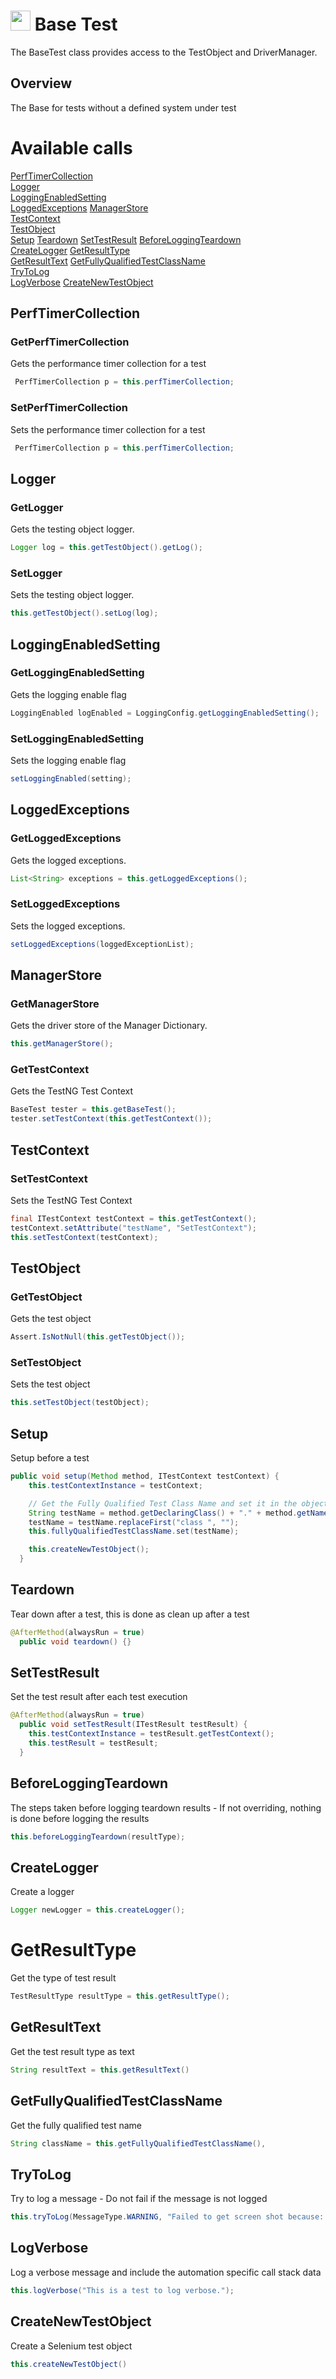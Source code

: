 # <img src="resources/jmaqslogo.jpg" height="32" width="32"> Base Test
The BaseTest class provides access to the TestObject and DriverManager.

## Overview
The Base for tests without a defined system under test

# Available calls
[PerfTimerCollection](#PerfTimerCollection)  
[Logger](#Logger)   
[LoggingEnabledSetting](#LoggingEnabledSetting)   
[LoggedExceptions](#LoggedExceptions)
[ManagerStore](#ManagerStore)  
[TestContext](#TestContext)  
[TestObject](#TestObject)  
[Setup](#Setup) 
[Teardown](#Teardown) 
[SetTestResult](#SetTestResult)
[BeforeLoggingTeardown](#BeforeLoggingTeardown)  
[CreateLogger](#CreateLogger) 
[GetResultType](#GetResultType)  
[GetResultText](#GetResultText) 
[GetFullyQualifiedTestClassName](#GetFullyQualifiedTestClassName)  
[TryToLog](#TryToLog)  
[LogVerbose](#LogVerbose)
[CreateNewTestObject](#CreateNewTestObject)  

## PerfTimerCollection
### GetPerfTimerCollection
Gets the performance timer collection for a test
```java
 PerfTimerCollection p = this.perfTimerCollection;
```

### SetPerfTimerCollection
Sets the performance timer collection for a test
```java
 PerfTimerCollection p = this.perfTimerCollection;
```

## Logger
### GetLogger
Gets the testing object logger.
```java
Logger log = this.getTestObject().getLog();
```

### SetLogger
Sets the testing object logger.
```java
this.getTestObject().setLog(log);
```

## LoggingEnabledSetting
### GetLoggingEnabledSetting
Gets the logging enable flag
```java
LoggingEnabled logEnabled = LoggingConfig.getLoggingEnabledSetting();
```

### SetLoggingEnabledSetting
Sets the logging enable flag
```java
setLoggingEnabled(setting);
```
## LoggedExceptions
### GetLoggedExceptions
Gets the logged exceptions.
```java
List<String> exceptions = this.getLoggedExceptions();
```

### SetLoggedExceptions
Sets the logged exceptions.
```java
setLoggedExceptions(loggedExceptionList);
```
## ManagerStore
### GetManagerStore
Gets the driver store of the Manager Dictionary.
```java
this.getManagerStore();
```

### GetTestContext
Gets the TestNG Test Context
```java
BaseTest tester = this.getBaseTest();
tester.setTestContext(this.getTestContext());
```

## TestContext
### SetTestContext
Sets the TestNG Test Context
```java
final ITestContext testContext = this.getTestContext();
testContext.setAttribute("testName", "SetTestContext");
this.setTestContext(testContext);
```

## TestObject
### GetTestObject
Gets the test object
```java
Assert.IsNotNull(this.getTestObject());
```

###  SetTestObject
Sets the test object
```java
this.setTestObject(testObject);
```

## Setup
Setup before a test
```java
public void setup(Method method, ITestContext testContext) {
    this.testContextInstance = testContext;

    // Get the Fully Qualified Test Class Name and set it in the object
    String testName = method.getDeclaringClass() + "." + method.getName();
    testName = testName.replaceFirst("class ", "");
    this.fullyQualifiedTestClassName.set(testName);

    this.createNewTestObject();
  }
```

## Teardown
Tear down after a test, this is done as clean up after a test
```java
@AfterMethod(alwaysRun = true)
  public void teardown() {}
```

## SetTestResult
Set the test result after each test execution
```java
@AfterMethod(alwaysRun = true)
  public void setTestResult(ITestResult testResult) {
    this.testContextInstance = testResult.getTestContext();
    this.testResult = testResult;
  }
```

## BeforeLoggingTeardown
The steps taken before logging teardown results - If not overriding, nothing is done before logging the results
```java
this.beforeLoggingTeardown(resultType);
```

## CreateLogger
Create a logger
```java
Logger newLogger = this.createLogger();
```

# GetResultType
Get the type of test result
```java
TestResultType resultType = this.getResultType();
```

## GetResultText
Get the test result type as text
```Java
String resultText = this.getResultText()
```

## GetFullyQualifiedTestClassName
Get the fully qualified test name
```java
String className = this.getFullyQualifiedTestClassName(),
```

## TryToLog
Try to log a message - Do not fail if the message is not logged
```java
this.tryToLog(MessageType.WARNING, "Failed to get screen shot because: %s", e.getMessage());
```

## LogVerbose
Log a verbose message and include the automation specific call stack data
```java
this.logVerbose("This is a test to log verbose.");
```

## CreateNewTestObject
Create a Selenium test object
```java
this.createNewTestObject()
```
